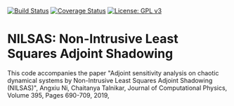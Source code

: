 [![Build Status](https://travis-ci.org/niangxiu/nilsas.svg?branch=master)](https://travis-ci.org/niangxiu/nilsas)
[![Coverage Status](https://coveralls.io/repos/github/niangxiu/nilsas/badge.svg?branch=master)](https://coveralls.io/github/niangxiu/nilsas?branch=master)
[![License: GPL v3](https://img.shields.io/badge/License-GPL%20v3-blue.svg)](http://www.gnu.org/licenses/gpl-3.0)


# NILSAS: Non-Intrusive Least Squares Adjoint Shadowing

This code accompanies the paper "Adjoint sensitivity analysis on chaotic dynamical systems by Non-Intrusive Least Squares Adjoint Shadowing (NILSAS)",
Angxiu Ni, Chaitanya Talnikar, Journal of Computational Physics, Volume 395, Pages 690-709, 2019,
